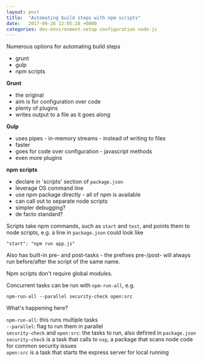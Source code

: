 ```yaml
---
layout: post
title:  "Automating build steps with npm scripts"
date:   2017-09-26 12:05:28 +0800
categories: dev-environment-setup configuration node-js
---
```


Numerous options for automating build steps
- grunt
- gulp
- npm scripts

**Grunt** 
- the original
- aim is for configuration over code
- plenty of plugins
- writes output to a file as it goes along

**Gulp**
- uses pipes - in-memory streams - instead of writing to files
- faster
- goes for code over configuration - javascript methods
- even more plugins

**npm scripts**
- declare in 'scripts' section of `package.json`
- leverage OS command line
- use npm package directly - all of npm is available
- can call out to separate node scripts
- simpler debugging?
- de facto standard?

Scripts take npm commands, such as `start` and `test`, and points them to node scripts, e.g. a line in `package.json` could look like

`"start": "npm run app.js"`

Also has built-in pre- and post-tasks - the prefixes pre-/post- will always run before/after the script of the same name.

Npm scripts don't require global modules.

Concurrent tasks can be run with `npm-run-all`, e.g.

`npm-run-all --parallel security-check open:src` 

What's happening here? 

`npm-run-all`: this runs multiple tasks  
`--parallel`: flag to run them in parallel  
`security-check` and `open:src`: the tasks to run, also defined in `package.json`  
`security-check` is a task that calls to `nsp`, a package that scans node code for common security issues  
`open:src` is a task that starts the express server for local running  


